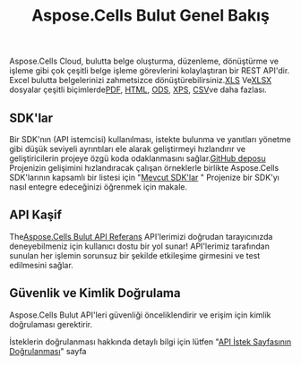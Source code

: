 ﻿---
title: Aspose.Cells Bulut Genel Bakış
second_title: Documen
ArticleTitle: "Aspose.Cells Cloud Overview: a REST-first, language-neutral API service that turns Excel operations into simple HTTPS calls—no local Office install, no platform"
linktitle: Genel bakış
type: docs
url: /tr/overview/
description: Aspose.Cells Bulut, Excel'in oluşturma, dönüştürme, birleştirme, bölme, korumalı, iç nesne işlemleri vb. işlemlerini destekler
weight: 10
kwords: Excel, Office Bulut, REST API, Elektronik Tablo, PDF, CSV, Json, Markdown, Genel Bakış
---
 Aspose.Cells Cloud, bulutta belge oluşturma, düzenleme, dönüştürme ve işleme gibi çok çeşitli belge işleme görevlerini kolaylaştıran bir REST API'dir. Excel bulutta belgelerinizi zahmetsizce dönüştürebilirsiniz.[XLS](https://docs.fileformat.com/spreadsheet/xls/) Ve[XLSX](https://docs.fileformat.com/spreadsheet/xlsx/) dosyalar çeşitli biçimlerde[PDF](https://docs.fileformat.com/view/pdf/), [HTML](https://docs.fileformat.com/web/html/), [ODS](https://docs.fileformat.com/spreadsheet/ods/), [XPS](https://docs.fileformat.com/page-description-language/xps/), [CSV](https://docs.fileformat.com/spreadsheet/csv/)ve daha fazlası.

## **SDK'lar**

 Bir SDK'nın (API istemcisi) kullanılması, istekte bulunma ve yanıtları yönetme gibi düşük seviyeli ayrıntıları ele alarak geliştirmeyi hızlandırır ve geliştiricilerin projeye özgü koda odaklanmasını sağlar.[GitHub deposu](https://github.com/aspose-cells-cloud) Projenizin gelişimini hızlandıracak çalışan örneklerle birlikte Aspose.Cells SDK'larının kapsamlı bir listesi için "[Mevcut SDK'lar](/cells/tr/available-sdks/) " Projenize bir SDK'yı nasıl entegre edeceğinizi öğrenmek için makale.

## **API Kaşif**

 The[Aspose.Cells Bulut API Referans](https://apireference.aspose.cloud/cells/) API'lerimizi doğrudan tarayıcınızda deneyebilmeniz için kullanıcı dostu bir yol sunar! API'lerimiz tarafından sunulan her işlemin sorunsuz bir şekilde etkileşime girmesini ve test edilmesini sağlar.

## **Güvenlik ve Kimlik Doğrulama**

Aspose.Cells Bulut API'leri güvenliği önceliklendirir ve erişim için kimlik doğrulaması gerektirir.

İsteklerin doğrulanması hakkında detaylı bilgi için lütfen "[API İstek Sayfasının Doğrulanması](/total/getting-started/rest-api-overview/authenticating-api-requests/)" sayfa
